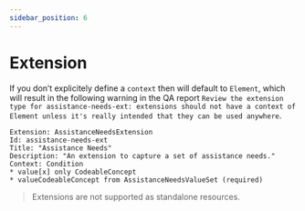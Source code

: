 ```yaml
---
sidebar_position: 6
---
```


# Extension

If you don’t explicitely define a `context` then will default to `Element`, which will result in the following warning in the QA report `Review the extension type for assistance-needs-ext: extensions should not have a context of Element unless it's really intended that they can be used anywhere`.

```
Extension: AssistanceNeedsExtension
Id: assistance-needs-ext
Title: "Assistance Needs"
Description: "An extension to capture a set of assistance needs."
Context: Condition
* value[x] only CodeableConcept
* valueCodeableConcept from AssistanceNeedsValueSet (required)
```

> Extensions are not supported as standalone resources.